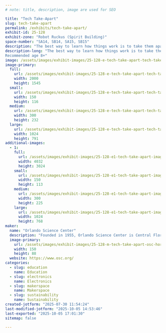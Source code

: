 ```yaml
---
# note: title, description, image are used for SEO

title: "Tech Take-Apart"
slug: tech-take-apart
permalink: /exhibits/tech-take-apart/
exhibit-id: 25-128
exhibit-zone: "Robot Ruckus (Spirit Building)"
space-number: "SA14, SB14, SA15, SB15"
description: "The best way to learn how things work is to take them apart! Learn the inner-workings of tech!"
description-long: "The best way to learn how things work is to take them apart! Stop by and learn the inner-workings of various recycled pieces of tech! 
Recommended age 8+"
image: /assets/images/exhibit-images/25-128-e-tech-take-apart-tech-take-apart-2-7297-300x232.png
image-primary: 
  full:
    url: /assets/images/exhibit-images/25-128-e-tech-take-apart-tech-take-apart-2-7297-full.png
    width: 2000
    height: 1545
  small:
    url: /assets/images/exhibit-images/25-128-e-tech-take-apart-tech-take-apart-2-7297-150x116.png
    width: 150
    height: 116
  medium:
    url: /assets/images/exhibit-images/25-128-e-tech-take-apart-tech-take-apart-2-7297-300x232.png
    width: 300
    height: 232
  large:
    url: /assets/images/exhibit-images/25-128-e-tech-take-apart-tech-take-apart-2-7297-1024x791.png
    width: 1024
    height: 791
additional-images: 
  - 1:
    full:
      url: /assets/images/exhibit-images/25-128-e1-tech-take-apart-image-30-full.jpg
      width: 4032
      height: 3024
    small:
      url: /assets/images/exhibit-images/25-128-e1-tech-take-apart-image-30-150x113.jpg
      width: 150
      height: 113
    medium:
      url: /assets/images/exhibit-images/25-128-e1-tech-take-apart-image-30-300x225.jpg
      width: 300
      height: 225
    large:
      url: /assets/images/exhibit-images/25-128-e1-tech-take-apart-image-30-1024x768.jpg
      width: 1024
      height: 768
maker: 
  name: "Orlando Science Center"
  description: "Founded in 1955, Orlando Science Center is Central Florida’s award-winning, hands-on science museum, ranking as one of the most popular museum destinations in the region. Our exhibits and interactive programs bring science to life for over 660,000 annual visitors, including both residents of Central Florida and visitors from around the world."
  image-primary:
    url: /assets/images/exhibit-images/25-128-m-tech-take-apart-osc-horizontallogo-webpurple-150x88.png
    width: 150
    height: 88
  website: https://www.osc.org/
categories: 
  - slug: education
    name: Education
  - slug: electronics
    name: Electronics
  - slug: makerspace
    name: Makerspace
  - slug: sustainability
    name: Sustainability
created-jotform: "2025-07-30 11:54:24"
last-modified-jotform: "2025-10-05 14:53:46"
last-exported: "2025-10-05 17:01:30"
sitemap: false

---
```

